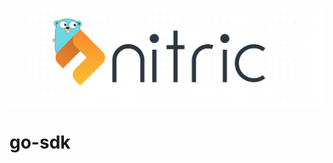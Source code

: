 <p align="center">
  <img src="./docs/assets/dot_matrix_logo_go.png" alt="Nitric Logo"/>
</p>

# go-sdk

